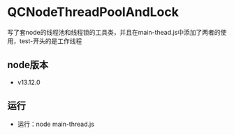 # QCNodeThreadPoolAndLock
写了套node的线程池和线程锁的工具类，并且在main-thead.js中添加了两者的使用，test-开头的是工作线程

## node版本
* v13.12.0

## 运行
* 运行：node main-thread.js 
